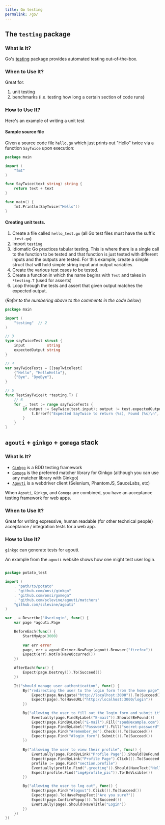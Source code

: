 ```yaml
---
title: Go testing
permalink: /go/
---
```


## The `testing` package

### What Is It?
Go's [testing](https://golang.org/pkg/testing/) package provides automated testing out-of-the-box.

### When to Use It?
Great for:

1. unit testing
2. benchmarks (i.e. testing how long a certain section of code runs)

### How to Use It?

Here's an example of writing a unit test

#### Sample source file
Given a source code file `hello.go` which just prints out "Hello" twice via a function `SayTwice` upon execution:

```go
package main

import (
	"fmt"
)

func SayTwice(text string) string {
	return text + text
}

func main() {
	fmt.Println(SayTwice("Hello"))
}
```

#### Creating unit tests.
1. Create a file called `hello_test.go` (all Go test files must have the suffix `_test.go`)
2. Import `testing`
3. Idiomatic Go practices tabular testing. This is where there is a single call to the function to be tested and that function is just tested with different inputs and the outputs are tested. For this example, create a simple struct that will hold simple string input and output variables.
4. Create the various test cases to be tested.
5. Create a function in which the name begins with `Test` and takes in `*testing.T` (used for asserts)
6. Loop through the tests and assert that given output matches the expected output.

(_Refer to the numbering above to the comments in the code below_)

```go
package main

import (
	"testing"  // 2
)

// 3
type sayTwiceTest struct {
	input          string
	expectedOutput string
}

// 4
var sayTwiceTests = []sayTwiceTest{
	{"Hello", "HelloHello"},
	{"Bye", "ByeBye"},
}

// 5
func TestSayTwice(t *testing.T) {
	// 6
	for _, test := range sayTwiceTests {
		if output := SayTwice(test.input); output != test.expectedOutput {
			t.Errorf("Expected SayTwice to return (%s), Found (%s)\n", test.expectedOutput, output)
		}
	}
}
```

## `agouti` + `ginkgo` + `gomega` stack


### What Is It?
* [`Ginkgo`](http://onsi.github.io/ginkgo/) is a BDD testing framework
* [`Gomega`](http://onsi.github.io/gomega/) is the preferred matcher library for Ginkgo (although you can use any matcher library with Ginkgo)
* [`Agouti`](http://agouti.org/) is a webdriver client (Selenium, PhantomJS, SauceLabs, etc)

When `Agouti`, `Ginkgo`, and `Gomega` are combined, you have an acceptance testing framework for web apps.

### When to Use It?
Great for writing expressive, human readable (for other technical people) acceptance / integration tests for a web app.

### How to Use It?
`ginkgo` can generate tests for agouti.

An example from the `agouti` website shows how one might test user login.

```go

package potato_test

import (
    . "path/to/potato"
    . "github.com/onsi/ginkgo"
    . "github.com/onsi/gomega"
    . "github.com/sclevine/agouti/matchers"
    "github.com/sclevine/agouti"
)

var _ = Describe("UserLogin", func() {
    var page *agouti.Page

    BeforeEach(func() {
        StartMyApp(3000)
        
        var err error
        page, err = agoutiDriver.NewPage(agouti.Browser("firefox"))
        Expect(err).NotTo(HaveOccurred())
    })

    AfterEach(func() {
        Expect(page.Destroy()).To(Succeed())
    })

    It("should manage user authentication", func() {
        By("redirecting the user to the login form from the home page", func() {
            Expect(page.Navigate("http://localhost:3000")).To(Succeed())
            Expect(page).To(HaveURL("http://localhost:3000/login"))
        })

        By("allowing the user to fill out the login form and submit it", func() {
            Eventually(page.FindByLabel("E-mail")).Should(BeFound())
            Expect(page.FindByLabel("E-mail").Fill("spud@example.com")).To(Succeed())
            Expect(page.FindByLabel("Password").Fill("secret-password")).To(Succeed())
            Expect(page.Find("#remember_me").Check()).To(Succeed())
            Expect(page.Find("#login_form").Submit()).To(Succeed())
        })
        
        By("allowing the user to view their profile", func() {
            Eventually(page.FindByLink("Profile Page")).Should(BeFound())
            Expect(page.FindByLink("Profile Page").Click()).To(Succeed())
            profile := page.Find("section.profile")
            Eventually(profile.Find(".greeting")).Should(HaveText("Hello Spud!"))
            Expect(profile.Find("img#profile_pic")).To(BeVisible())
        })

        By("allowing the user to log out", func() {
            Expect(page.Find("#logout").Click()).To(Succeed())
            Expect(page).To(HavePopupText("Are you sure?"))
            Expect(page.ConfirmPopup()).To(Succeed())
            Eventually(page).Should(HaveTitle("Login"))
        })
    })
})
```
